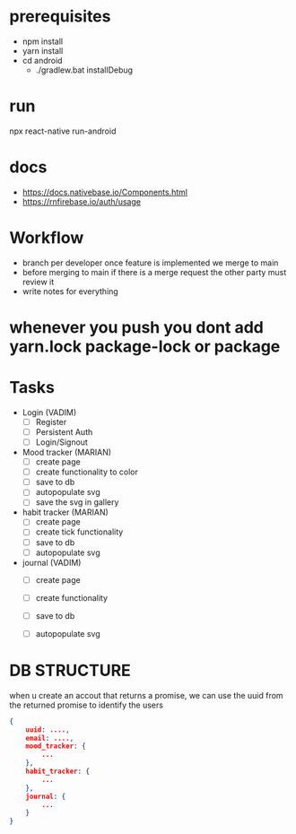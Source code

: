 # prerequisites

- npm install
- yarn install
- cd android 
    - ./gradlew.bat installDebug

# run

npx react-native run-android

# docs

- https://docs.nativebase.io/Components.html
- https://rnfirebase.io/auth/usage

# Workflow

- branch per developer once feature is implemented we merge to main
- before merging to main if there is a merge request the other party must review it
- write notes for everything
# whenever you push you dont add yarn.lock package-lock or package 

# Tasks

- Login (VADIM)
    - [  ]  Register
    - [  ]  Persistent Auth
    - [  ]  Login/Signout

- Mood tracker (MARIAN)
    - [  ]  create page
    - [  ]  create functionality to color
    - [  ]  save to db
    - [  ]  autopopulate svg 
    - [  ]  save the svg in gallery 

- habit tracker (MARIAN)
    - [  ]  create page
    - [  ]  create tick functionality
    - [  ]  save to db
    - [  ]  autopopulate svg 

- journal (VADIM)
    - [  ]  create page
    - [  ]  create functionality
    - [  ]  save to db
    - [  ]  autopopulate svg 


# DB STRUCTURE
when u create an accout that returns a promise, we can use the uuid from the returned promise to identify the users

```json
{
    uuid: ....,
    email: ....,
    mood_tracker: {
        ...
    },
    habit_tracker: {
        ...
    },
    journal: {
        ...
    }
}
```